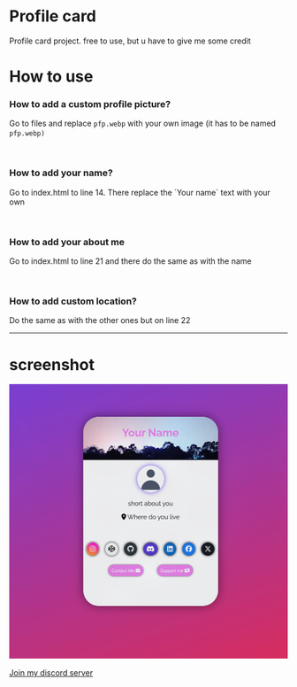 # Profile card
Profile card project. free to use, but u have to give me some credit


# How to use

<h3>How to add a custom profile picture?</h3>
<p>Go to files and replace <code>pfp.webp</code> with your own image (it has to be named <code>pfp.webp)</code></p>
<br>
<h3>How to add your name?</h3>
<p>Go to index.html to line 14. There replace the `Your name` text with your own</p>
<br>
<h3>How to add your about me</h3>
<p>Go to index.html to line 21 and there do the same as with the name</p>
<br>
<h3>How to add custom location?</h3>
<p>Do the same as with the other ones but on line 22</p>

<hr>

<h1>screenshot</h1>

<img src='image.png'>

<a href="#" class="buttonClass" style="
.buttonClass {
  font-size:15px;
  font-family:Arial;
  width:200px;
  height:37px;
  border-width:1px;
  color:#fff;
  border-color:rgba(144, 19, 254, 1);
  border-top-left-radius:17px;
  border-top-right-radius:17px;
  border-bottom-left-radius:17px;
  border-bottom-right-radius:17px;
  text-shadow:inset 0px 1px 0px #263666;
  background:linear-gradient(rgba(137, 108, 219, 1), #415989);
}
.buttonClass:hover {
  background: linear-gradient(#415989, rgba(137, 108, 219, 1));
}">Join my discord server</a>
